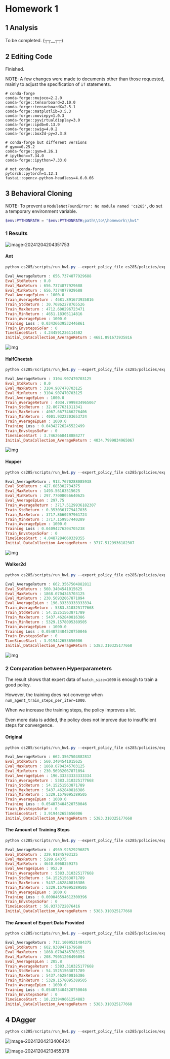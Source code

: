 # Homework 1

## 1 Analysis 

To be completed. (┬┬﹏┬┬)

## 2 Editing Code 

Finished.

NOTE: A few changes were made to documents other than those requested, mainly to adjust the specification of `if` statements.   

```
# conda-forge 
conda-forge::mujoco=2.2.0 
conda-forge::tensorboard=2.10.0
conda-forge::tensorboardX=2.5.1
conda-forge::matplotlib=3.5.3 
conda-forge::moviepy=1.0.3
conda-forge::pyvirtualdisplay=3.0
conda-forge::ipdb=0.13.9
conda-forge::swig=4.0.2
conda-forge::box2d-py=2.3.8

# conda-forge but different versions  
# gym==0.25.2
conda-forge::gym=0.26.1	
# ipython==7.34.0 
conda-forge::ipython=7.33.0	

# not conda-forge 
pytorch::pytorch=1.12.1  
fastai::opencv-python-headless=4.6.0.66  
```

## 3 Behavioral Cloning

NOTE: To prevent a `ModuleNotFoundError: No module named 'cs285'`, do set a temporary environment variable\. 

```powershell
$env:PYTHONPATH = "$env:PYTHONPATH;path\\to\\homework\\hw1" 
```

### 1 Results

![image-20241204204351753](./assets/image-20241204204351753.png) 

#### Ant

```powershell
python cs285/scripts/run_hw1.py --expert_policy_file cs285/policies/experts/Ant.pkl --env_name Ant-v4 --exp_name bc_ant --n_iter 1 --expert_data cs285/expert_data/expert_data_Ant-v4.pkl --video_log_freq -1 
```

```powershell
Eval_AverageReturn : 656.7374877929688
Eval_StdReturn : 0.0
Eval_MaxReturn : 656.7374877929688
Eval_MinReturn : 656.7374877929688
Eval_AverageEpLen : 1000.0
Train_AverageReturn : 4681.891673935816
Train_StdReturn : 30.70862278765526
Train_MaxReturn : 4712.600296723471
Train_MinReturn : 4651.18305114816
Train_AverageEpLen : 1000.0
Training Loss : 0.03436639532446861
Train_EnvstepsSoFar : 0
TimeSinceStart : 4.244591236114502
Initial_DataCollection_AverageReturn : 4681.891673935816 
```

![img](./assets/individualImagets=1733281534.gif)

#### HalfCheetah

```powershell
python cs285/scripts/run_hw1.py --expert_policy_file cs285/policies/experts/HalfCheetah.pkl --env_name HalfCheetah-v4 --exp_name bc_HalfCheetah --n_iter 1 --expert_data cs285/expert_data/expert_data_HalfCheetah-v4.pkl --video_log_freq -1  
```

```powershell
Eval_AverageReturn : 3104.907470703125
Eval_StdReturn : 0.0
Eval_MaxReturn : 3104.907470703125
Eval_MinReturn : 3104.907470703125
Eval_AverageEpLen : 1000.0
Train_AverageReturn : 4034.7999834965067
Train_StdReturn : 32.8677631311341
Train_MaxReturn : 4067.6677466276406
Train_MinReturn : 4001.9322203653724
Train_AverageEpLen : 1000.0
Training Loss : 0.04342726245522499
Train_EnvstepsSoFar : 0
TimeSinceStart : 3.7462668418884277
Initial_DataCollection_AverageReturn : 4034.7999834965067 
```

![img](./assets/individualImagets=1733281924.gif)

#### Hopper

```powershell
python cs285/scripts/run_hw1.py --expert_policy_file cs285/policies/experts/Hopper.pkl --env_name Hopper-v4 --exp_name bc_Hopper --n_iter 1 --expert_data cs285/expert_data/expert_data_Hopper-v4.pkl --video_log_freq -1
```

```powershell
Eval_AverageReturn : 913.7670288085938
Eval_StdReturn : 427.685302734375
Eval_MaxReturn : 1493.56103515625
Eval_MinReturn : 297.77008056640625
Eval_AverageEpLen : 297.75
Train_AverageReturn : 3717.5129936182307
Train_StdReturn : 0.3530361779417035
Train_MaxReturn : 3717.8660297961724
Train_MinReturn : 3717.159957440289
Train_AverageEpLen : 1000.0
Training Loss : 0.04094276204705238
Train_EnvstepsSoFar : 0
TimeSinceStart : 4.0487284660339355
Initial_DataCollection_AverageReturn : 3717.5129936182307
```

![img](./assets/individualImagets=1733281978.gif)

#### Walker2d 

```powershell
python cs285/scripts/run_hw1.py --expert_policy_file cs285/policies/experts/Walker2d.pkl --env_name Walker2d-v4 --exp_name bc_Walker2d --n_iter 1 --expert_data cs285/expert_data/expert_data_Walker2d-v4.pkl --video_log_freq -1
```

```powershell
Eval_AverageReturn : 662.3567504882812
Eval_StdReturn : 560.3404541015625
Eval_MaxReturn : 1868.0704345703125
Eval_MinReturn : 230.56932067871094
Eval_AverageEpLen : 196.33333333333334
Train_AverageReturn : 5383.310325177668
Train_StdReturn : 54.15251563871789
Train_MaxReturn : 5437.462840816386
Train_MinReturn : 5329.1578095389505
Train_AverageEpLen : 1000.0
Training Loss : 0.054073404520750046
Train_EnvstepsSoFar : 0
TimeSinceStart : 3.919442653656006
Initial_DataCollection_AverageReturn : 5383.310325177668
```

![img](./assets/individualImagets=1733282059.gif)

### 2 Comparation between Hyperparameters

The result shows that expert data of `batch_size=1000` is enough to train a good policy.  

However, the training does not converge when `num_agent_train_steps_per_iter=1000`.

When we increase the training steps, the policy improves a lot.

Even more data is added, the policy does not improve due to insufficient steps for convergence. 

#### Original  

```powershell
python cs285/scripts/run_hw1.py --expert_policy_file cs285/policies/experts/Walker2d.pkl --env_name Walker2d-v4 --exp_name bc_Walker2d --n_iter 1 --expert_data cs285/expert_data/expert_data_Walker2d-v4.pkl --video_log_freq -1 
```

```powershell
Eval_AverageReturn : 662.3567504882812
Eval_StdReturn : 560.3404541015625
Eval_MaxReturn : 1868.0704345703125
Eval_MinReturn : 230.56932067871094
Eval_AverageEpLen : 196.33333333333334
Train_AverageReturn : 5383.310325177668
Train_StdReturn : 54.15251563871789
Train_MaxReturn : 5437.462840816386
Train_MinReturn : 5329.1578095389505
Train_AverageEpLen : 1000.0
Training Loss : 0.054073404520750046
Train_EnvstepsSoFar : 0
TimeSinceStart : 3.919442653656006
Initial_DataCollection_AverageReturn : 5383.310325177668 
```

#### The Amount of Training Steps

```powershell
python cs285/scripts/run_hw1.py --expert_policy_file cs285/policies/experts/Walker2d.pkl --env_name Walker2d-v4 --exp_name bc_Walker2d --n_iter 1 --expert_data cs285/expert_data/expert_data_Walker2d-v4.pkl --num_agent_train_steps_per_iter 5000 
```

```powershell
Eval_AverageReturn : 4969.92529296875
Eval_StdReturn : 329.91845703125
Eval_MaxReturn : 5299.84375
Eval_MinReturn : 4640.0068359375
Eval_AverageEpLen : 952.0
Train_AverageReturn : 5383.310325177668
Train_StdReturn : 54.15251563871789
Train_MaxReturn : 5437.462840816386
Train_MinReturn : 5329.1578095389505
Train_AverageEpLen : 1000.0
Training Loss : 0.009046594612300396
Train_EnvstepsSoFar : 0
TimeSinceStart : 56.9373722076416
Initial_DataCollection_AverageReturn : 5383.310325177668
```

#### The Amount of Expert Data Provided 

```powershell
python cs285/scripts/run_hw1.py --expert_policy_file cs285/policies/experts/Walker2d.pkl --env_name Walker2d-v4 --exp_name bc_Walker2d --n_iter 1 --expert_data cs285/expert_data/expert_data_Walker2d-v4.pkl --batch 10000 
```

```powershell
Eval_AverageReturn : 712.1009521484375
Eval_StdReturn : 602.9308471679688
Eval_MaxReturn : 1868.0704345703125
Eval_MinReturn : 208.79051208496094
Eval_AverageEpLen : 205.8
Train_AverageReturn : 5383.310325177668
Train_StdReturn : 54.15251563871789
Train_MaxReturn : 5437.462840816386
Train_MinReturn : 5329.1578095389505
Train_AverageEpLen : 1000.0
Training Loss : 0.054073404520750046
Train_EnvstepsSoFar : 0
TimeSinceStart : 10.233949661254883
Initial_DataCollection_AverageReturn : 5383.310325177668 
```

## 4 DAgger

```powershell
python cs285/scripts/run_hw1.py --expert_policy_file cs285/policies/experts/Ant.pkl --env_name Ant-v4 --exp_name dagger_ant --n_iter 10 --do_dagger --expert_data cs285/expert_data/expert_data_Ant-v4.pkl --video_log_freq -1
```

![image-20241204213406424](./assets/image-20241204213406424.png)

![image-20241204213455378](./assets/image-20241204213455378.png)
